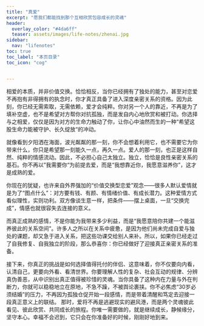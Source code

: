 ```yaml
---
title: "真爱" 
excerpt: "愿我们都能找到那个互相欣赏包容成长的灵魂"
header:
  overlay_color: "#4da6ff"
  teaser: assets/images/life-notes/zhenai.jpg
sidebar:
  nav: "lifenotes"
toc: true
toc_label: "本页目录"
toc_icon: "cog"


---
```


相爱的本质，并非价值交换。恰恰相反，当你已经拥有了独处的能力，甚至对恋爱不再抱有非得拥有的执念时，你才真正具备了进入深度亲密关系的资格。因为此刻，你已经无需索取，无需依赖，爱才会纯粹。你对另一个人的靠近，不再是为了填补空虚，也不是希望对方帮你对抗孤独，而是发自内心地欣赏和被打动。你选择与之相爱，仅仅是因为对方的生命力触动了你，让你心中油然而生的一种“希望这股生命力能被守护、长久绽放“的冲动。

就像看到夕阳洒在海面，波光粼粼的那一刻，你不会想着利用它，也不需要它为你带来什么，你只是希望那一刻能久一点，再久一点。爱人的那一刻，也正是这样自然、纯粹的情感流动。因此，不必担心自己太独立。独立，恰恰是良性亲密关系的基石。你不再以”我需要你“为前提去爱，而是“我想靠近你，我愿意滋养你”，这才是成熟的爱。

你现在的犹疑，也许来自外界强加的“价值交换型恋爱”观念——很多人默认爱情就是为了“图点什么”：对方要有钱、有颜、有情绪价值、有成长潜力。这种爱情方式看似理性，实则功利。双方像谈生意一样，把条件——摆上桌面，一旦“交换完成”，情感也就很容失去连接的意义。

而真正成熟的感情，不是你能为我带来多少利益，而是“我愿意陪你共建一个能滋养彼此的关系空间”。许多人之所以在关系中疲惫，是因为他们尚未完成自爱与独处的课题，却又急于进入关系，把这些功课交给别人来补。所以，如果你已经走过了自我修复、自我独立的阶段，那么恭喜你：你已经做好了迎接真正亲密关系的准备。

接下来，你真正的挑战是如何选择值得托付的伴侣、这意味着，你不仅要向内看，认清自己，更要向外看、看清世界。你要理解人性的复杂、社会互动的规律、分辨真伪善恶，从中识别出真正值得被珍惜的灵魂。当你具备了这种内在力量与外在判断力，你就可以稳稳地立在原地，不急不躁，不被舆论裹挟。你不必焦虑“30岁必须结婚”的压力，不再因为孤独仓促开始一段感情，而是带着清醒和笃定去迎接一段真正意义上的联结。
那时，爱将不再是逃避现实的避风港，而是两个灵魂彼此看见、彼此欣赏、共同成长的旅程。你唯一需要做的，就是继续成长，静候缘分，坚守本心。幸福不会迟到，它只会在你准备好的时候，刚刚好地到来。
